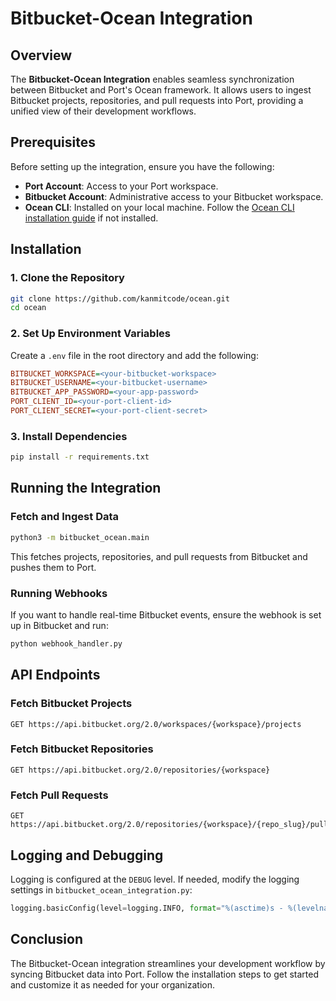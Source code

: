 # Bitbucket-Ocean Integration

## Overview

The **Bitbucket-Ocean Integration** enables seamless synchronization between Bitbucket and Port's Ocean framework. It allows users to ingest Bitbucket projects, repositories, and pull requests into Port, providing a unified view of their development workflows.

## Prerequisites

Before setting up the integration, ensure you have the following:

* **Port Account**: Access to your Port workspace.
* **Bitbucket Account**: Administrative access to your Bitbucket workspace.
* **Ocean CLI**: Installed on your local machine. Follow the [Ocean CLI installation guide](https://ocean.getport.io/getting-started/) if not installed.

## Installation

### 1\. Clone the Repository

``` bash
git clone https://github.com/kanmitcode/ocean.git
cd ocean
```

### 2\. Set Up Environment Variables

Create a `.env` file in the root directory and add the following:

``` ini
BITBUCKET_WORKSPACE=<your-bitbucket-workspace>
BITBUCKET_USERNAME=<your-bitbucket-username>
BITBUCKET_APP_PASSWORD=<your-app-password>
PORT_CLIENT_ID=<your-port-client-id>
PORT_CLIENT_SECRET=<your-port-client-secret>
```

### 3\. Install Dependencies

``` bash
pip install -r requirements.txt
```

## Running the Integration

### Fetch and Ingest Data

``` bash
python3 -m bitbucket_ocean.main
```

This fetches projects, repositories, and pull requests from Bitbucket and pushes them to Port.

### Running Webhooks

If you want to handle real-time Bitbucket events, ensure the webhook is set up in Bitbucket and run:

``` bash
python webhook_handler.py
```

## API Endpoints

### Fetch Bitbucket Projects

``` http
GET https://api.bitbucket.org/2.0/workspaces/{workspace}/projects
```

### Fetch Bitbucket Repositories

``` http
GET https://api.bitbucket.org/2.0/repositories/{workspace}
```

### Fetch Pull Requests

``` http
GET https://api.bitbucket.org/2.0/repositories/{workspace}/{repo_slug}/pullrequests
```

## Logging and Debugging

Logging is configured at the `DEBUG` level. If needed, modify the logging settings in `bitbucket_ocean_integration.py`:

``` python
logging.basicConfig(level=logging.INFO, format="%(asctime)s - %(levelname)s - %(message)s")
```

## Conclusion

The Bitbucket-Ocean integration streamlines your development workflow by syncing Bitbucket data into Port. Follow the installation steps to get started and customize it as needed for your organization.